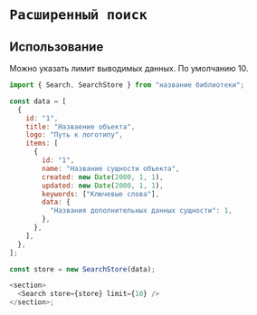 # `Расширенный поиск`

## Использование

Можно указать лимит выводимых данных. По умолчанию 10.

```js
import { Search, SearchStore } from "название библиотеки";

const data = [
  {
    id: "1",
    title: "Назваение объекта",
    logo: "Путь к логотипу",
    items: [
      {
        id: "1",
        name: "Название сущности объекта",
        created: new Date(2000, 1, 1),
        updated: new Date(2000, 1, 1),
        keywords: ["Ключевые слова"],
        data: {
          "Названия дополнительных данных сущности": 1,
        },
      },
    ],
  },
];

const store = new SearchStore(data);

<section>
  <Search store={store} limit={10} />
</section>;
```
